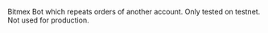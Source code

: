 Bitmex Bot which repeats orders of another account.
Only tested on testnet. Not used for production.
